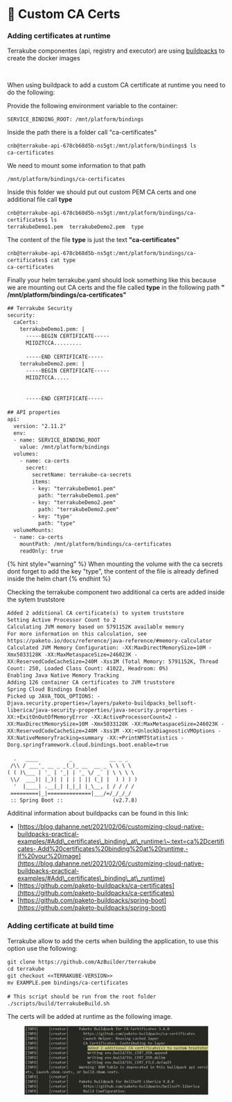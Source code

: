 # 🔐 Custom CA Certs

### Adding certificates at runtime

Terrakube componentes (api, registry and executor) are using [buildpacks](https://buildpacks.io/docs/concepts/) to create the docker images

<figure><img src="https://user-images.githubusercontent.com/4461895/223739868-d206fa74-4a06-40eb-9790-db36df6ee74e.png" alt=""><figcaption></figcaption></figure>

When using buildpack to add a custom CA certificate at runtime you need to do the following:

Provide the following environment variable to the container:

```
SERVICE_BINDING_ROOT: /mnt/platform/bindings
```

Inside the path there is a folder call "ca-certificates"

```
cnb@terrakube-api-678cb68d5b-ns5gt:/mnt/platform/bindings$ ls
ca-certificates
```

We need to mount some information to that path

```
/mnt/platform/bindings/ca-certificates
```

Inside this folder we should put out custom PEM CA certs and one additional file call **type**

```
cnb@terrakube-api-678cb68d5b-ns5gt:/mnt/platform/bindings/ca-certificates$ ls
terrakubeDemo1.pem  terrakubeDemo2.pem  type
```

The content of the file **type** is just the text **"ca-certificates"**

```
cnb@terrakube-api-678cb68d5b-ns5gt:/mnt/platform/bindings/ca-certificates$ cat type
ca-certificates
```

Finally your helm terrakube.yaml should look something like this because we are mounting out CA certs and the file called **type** in the following path **" /mnt/platform/bindings/ca-certificates"**

```
## Terrakube Security
security:
  caCerts:
    terrakubeDemo1.pem: |
      -----BEGIN CERTIFICATE-----
      MIIDZTCCA.........

      -----END CERTIFICATE-----
    terrakubeDemo2.pem: |
      -----BEGIN CERTIFICATE-----
      MIIDZTCCA.....
      

      -----END CERTIFICATE-----

## API properties
api:
  version: "2.11.2"
  env:
  - name: SERVICE_BINDING_ROOT
    value: /mnt/platform/bindings
  volumes:
    - name: ca-certs
      secret:
        secretName: terrakube-ca-secrets
        items:
        - key: "terrakubeDemo1.pem"
          path: "terrakubeDemo1.pem"
        - key: "terrakubeDemo2.pem"
          path: "terrakubeDemo2.pem"
        - key: "type'
          path: "type"
  volumeMounts:
  - name: ca-certs
    mountPath: /mnt/platform/bindings/ca-certificates
    readOnly: true
```

{% hint style="warning" %}
When mounting the volume with the ca secrets dont forget to add the key "type", the content of the file is already defined inside the helm chart
{% endhint %}

Checking the terrakube component two additional ca certs are added inside the sytem truststore

```
Added 2 additional CA certificate(s) to system truststore
Setting Active Processor Count to 2
Calculating JVM memory based on 5791152K available memory
For more information on this calculation, see https://paketo.io/docs/reference/java-reference/#memory-calculator
Calculated JVM Memory Configuration: -XX:MaxDirectMemorySize=10M -Xmx5033128K -XX:MaxMetaspaceSize=246023K -XX:ReservedCodeCacheSize=240M -Xss1M (Total Memory: 5791152K, Thread Count: 250, Loaded Class Count: 41022, Headroom: 0%)
Enabling Java Native Memory Tracking
Adding 126 container CA certificates to JVM truststore
Spring Cloud Bindings Enabled
Picked up JAVA_TOOL_OPTIONS: -Djava.security.properties=/layers/paketo-buildpacks_bellsoft-liberica/java-security-properties/java-security.properties -XX:+ExitOnOutOfMemoryError -XX:ActiveProcessorCount=2 -XX:MaxDirectMemorySize=10M -Xmx5033128K -XX:MaxMetaspaceSize=246023K -XX:ReservedCodeCacheSize=240M -Xss1M -XX:+UnlockDiagnosticVMOptions -XX:NativeMemoryTracking=summary -XX:+PrintNMTStatistics -Dorg.springframework.cloud.bindings.boot.enable=true

  .   ____          _            __ _ _
 /\\ / ___'_ __ _ _(_)_ __  __ _ \ \ \ \
( ( )\___ | '_ | '_| | '_ \/ _` | \ \ \ \
 \\/  ___)| |_)| | | | | || (_| |  ) ) ) )
  '  |____| .__|_| |_|_| |_\__, | / / / /
 =========|_|==============|___/=/_/_/_/
 :: Spring Boot ::                (v2.7.8)
```

Additinal information about buildpacks can be found in this link:

* [https://blog.dahanne.net/2021/02/06/customizing-cloud-native-buildpacks-practical-examples/#Add\_certificates\_binding\_at\_runtime:\~:text=ca%2Dcertificates-,Add%20certificates%20binding%20at%20runtime,-If%20your%20image](https://blog.dahanne.net/2021/02/06/customizing-cloud-native-buildpacks-practical-examples/#Add\_certificates\_binding\_at\_runtime)
* [https://github.com/paketo-buildpacks/ca-certificates](https://github.com/paketo-buildpacks/ca-certificates)
* [https://github.com/paketo-buildpacks/spring-boot](https://github.com/paketo-buildpacks/spring-boot)

### Adding certificate at build time

Terrakube allow to add the certs when building the application, to use this option use the following:

```
git clone https://github.com/AzBuilder/terrakube
cd terrakube
git checkout <<TERRAKUBE-VERSION>>
mv EXAMPLE.pem bindings/ca-certificates

# This script should be run from the root folder
./scripts/build/terrakubeBuild.sh
```

The certs will be added at runtime as the following image.

<figure><img src="../../.gitbook/assets/image (11) (1).png" alt=""><figcaption></figcaption></figure>
